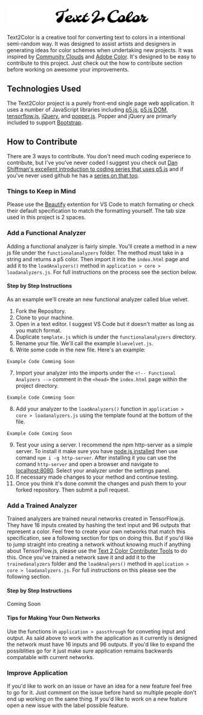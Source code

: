 ![Text 2 Color Logo](./images/logo-banner.png)

Text2Color is a creative tool for converting text to colors in a intentional semi-random way. It was designed to assist artists and designers in generating ideas for color schemes when undertaking new projects. It was inspired by [Community Clouds](https://github.com/CodingTrain/CommunityClouds) and [Adobe Color](https://color.adobe.com). It's designed to be easy to contribute to this project. Just check out the how to contribute section before working on awesome your improvements.

## Technologies Used

The Text2Color project is a purely front-end single page web application. It uses a number of JavaScript libraries including [p5.js](https://p5js.org/), [p5.js DOM](https://p5js.org/reference/#/libraries/p5.dom), [tensorflow.js](https://js.tensorflow.org/), [jQuery](https://jquery.com/), and [popper.js](https://popper.js.org/). Popper and jQuery are primarly included to support [Bootstrap](http://getbootstrap.com/).

## How to Contribute

There are 3 ways to contribute. You don't need much coding experiece to contribute, but I've you've never coded I suggest you check out [Dan Shiffman's excellent introduction to coding series that uses p5.js](https://www.youtube.com/watch?v=yPWkPOfnGsw&list=PLRqwX-V7Uu6Zy51Q-x9tMWIv9cueOFTFA) and if you've never used github he has a [series on that too](https://www.youtube.com/watch?v=BCQHnlnPusY&list=PLRqwX-V7Uu6ZF9C0YMKuns9sLDzK6zoiV).

### Things to Keep in Mind

Please use the [Beautify](https://marketplace.visualstudio.com/items?itemName=HookyQR.beautify) extention for VS Code to match formating or check their default specification to match the formatting yourself. The tab size used in this project is 2 spaces.

### Add a Functional Analyzer

Adding a functional analyzer is fairly simple. You'll create a method in a new js file under the `functionalanalyzers` folder. The method must take in a string and returns a p5 color. Then import it into the `index.html` page and add it to the `loadAnalyzers()` method in `application > core > loadanalyzers.js`. For full instructions on the process see the section below.

#### Step by Step Instructions

As an example we'll create an new functional analyzer called blue velvet.

1. Fork the Repository.
2. Clone to your machine.
3. Open in a text editor. I suggest VS Code but it doesn't matter as long as you match format.
4. Duplicate `template.js` which is under the `functionalanalyzers` directory.
5. Rename your file. We'll call the example `bluevelvet.js`.
6. Write some code in the new file. Here's an example:
```
Example Code Comming Soon
```
7. Import your analyzer into the imports under the `<!-- Functional Analyzers -->` comment in the `<head>` the `index.html` page within the project directory.
```
Example Code Comming Soon
```
8. Add your analyzer to the `loadAnalyzers()` function in `application > core > loadanalyzers.js` using the template found at the bottom of the file.
```
Example Code Coming Soon
```
9. Test your using a server. I recommend the npm http-server as a simple server. To install it make sure you have [node.js installed](https://nodejs.org/en/) then use comand `npm i -g http-server`. After installing it you can use the comand  `http-server` and open a browser and navigate to [localhost:8080](localhost:8080). Select your analyzer under the settings panel.
10. If necessary made changes to your method and continue testing.
11. Once you think it's done commit the changes and push them to your forked repository. Then submit a pull request.

### Add a Trained Analyzer

Trained analyzers are trained neural networks created in TensorFlow.js. They have 16 inputs created by hashing the text input and 96 outputs that represent a color. Feel free to create your own networks that match this specification, see a following section for tips on doing this. But if you'd like to jump straight into creating a network without knowing much if anything about TensorFlow.js, please use the [Text 2 Color Contributer Tools](https://github.com/figraham/text2colorcontributortools) to do this. Once you've trained a network save it and add it to the `trainedanalyzers` folder and the `loadAnalyers()` method in `application > core > loadanalyzers.js`. For full instructions on this please see the following section.

#### Step by Step Instructions

Coming Soon

#### Tips for Making Your Own Networks

Use the functions in `application > passthrough` for conveting input and output. As said above to work with the application as it currently is designed the network must have 16 inputs and 96 outputs. If you'd like to expand the possiblities go for it just make sure application remains backwards compatable with current networks.

### Improve Application

If you'd like to work on an issue or have an idea for a new feature feel free to go for it. Just comment on the issue before hand so multiple people don't end up working on the same thing. If you'd like to work on a new feature open a new issue with the label possible feature.